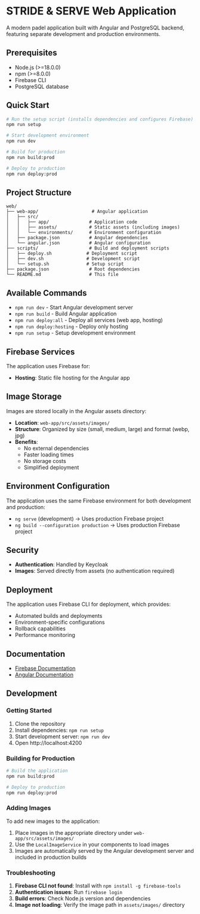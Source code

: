 # STRIDE & SERVE Web Application

A modern padel application built with Angular and PostgreSQL backend, featuring separate development and production environments.

## Prerequisites

- Node.js (>=18.0.0)
- npm (>=8.0.0)
- Firebase CLI
- PostgreSQL database

## Quick Start

```bash
# Run the setup script (installs dependencies and configures Firebase)
npm run setup

# Start development environment
npm run dev

# Build for production
npm run build:prod

# Deploy to production
npm run deploy:prod
```

## Project Structure

```
web/
├── web-app/                    # Angular application
│   ├── src/
│   │   ├── app/               # Application code
│   │   ├── assets/            # Static assets (including images)
│   │   └── environments/      # Environment configuration
│   ├── package.json           # Angular dependencies
│   └── angular.json           # Angular configuration
├── scripts/                   # Build and deployment scripts
│   ├── deploy.sh             # Deployment script
│   ├── dev.sh                # Development script
│   └── setup.sh              # Setup script
├── package.json               # Root dependencies
└── README.md                  # This file
```

## Available Commands

- `npm run dev` - Start Angular development server
- `npm run build` - Build Angular application
- `npm run deploy:all` - Deploy all services (web app, hosting)
- `npm run deploy:hosting` - Deploy only hosting
- `npm run setup` - Setup development environment

## Firebase Services

The application uses Firebase for:

- **Hosting**: Static file hosting for the Angular app

## Image Storage

Images are stored locally in the Angular assets directory:
- **Location**: `web-app/src/assets/images/`
- **Structure**: Organized by size (small, medium, large) and format (webp, jpg)
- **Benefits**: 
  - No external dependencies
  - Faster loading times
  - No storage costs
  - Simplified deployment

## Environment Configuration

The application uses the same Firebase environment for both development and production:
- `ng serve` (development) → Uses production Firebase project
- `ng build --configuration production` → Uses production Firebase project

## Security

- **Authentication**: Handled by Keycloak
- **Images**: Served directly from assets (no authentication required)

## Deployment

The application uses Firebase CLI for deployment, which provides:
- Automated builds and deployments
- Environment-specific configurations
- Rollback capabilities
- Performance monitoring

## Documentation

- [Firebase Documentation](https://firebase.google.com/docs)
- [Angular Documentation](https://angular.io/docs)

## Development

### Getting Started

1. Clone the repository
2. Install dependencies: `npm run setup`
3. Start development server: `npm run dev`
4. Open http://localhost:4200

### Building for Production

```bash
# Build the application
npm run build:prod

# Deploy to production
npm run deploy:prod
```

### Adding Images

To add new images to the application:

1. Place images in the appropriate directory under `web-app/src/assets/images/`
2. Use the `LocalImageService` in your components to load images
3. Images are automatically served by the Angular development server and included in production builds

### Troubleshooting

1. **Firebase CLI not found**: Install with `npm install -g firebase-tools`
2. **Authentication issues**: Run `firebase login`
3. **Build errors**: Check Node.js version and dependencies
4. **Image not loading**: Verify the image path in `assets/images/` directory 